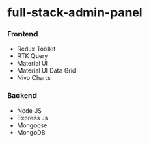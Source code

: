 # full-stack-admin-panel

### Frontend

- Redux Toolkit
- RTK Query
- Material UI
- Material UI Data Grid
- Nivo Charts

### Backend

- Node JS
- Express Js
- Mongoose
- MongoDB
